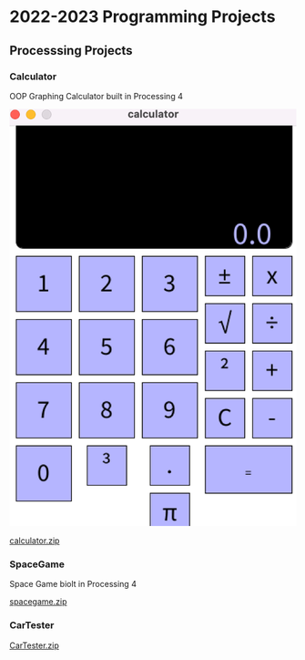 # 2022-2023 Programming Projects

## Processsing Projects

### Calculator
OOP Graphing Calculator built in Processing 4 

![Running Calculator](https://github.com/SophieSchwankl/programmingportfolio/blob/main/images/Screen%20Shot%202023-02-24%20at%209.59.24%20AM.png?raw=true)

[calculator.zip](https://github.com/SophieSchwankl/programmingportfolio/files/10758116/calculator.zip)


### SpaceGame
Space Game biolt in Processing 4

[spacegame.zip](https://github.com/SophieSchwankl/programmingportfolio/files/10827402/spacegame.zip)


### CarTester

[CarTester.zip](https://github.com/SophieSchwankl/programmingportfolio/files/10758187/CarTester.zip)

